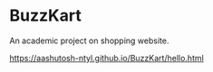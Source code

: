 # BuzzKart
An academic project on shopping website.

https://aashutosh-ntyl.github.io/BuzzKart/hello.html
